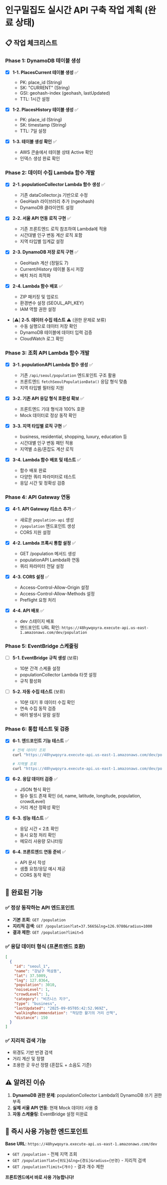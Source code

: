 # 인구밀집도 실시간 API 구축 작업 계획 (완료 상태)

## 📋 작업 체크리스트

### Phase 1: DynamoDB 테이블 생성
- [x] **1-1. PlacesCurrent 테이블 생성** ✅
  - PK: place_id (String)
  - SK: "CURRENT" (String)  
  - GSI: geohash-index (geohash, lastUpdated)
  - TTL: 1시간 설정

- [x] **1-2. PlacesHistory 테이블 생성** ✅
  - PK: place_id (String)
  - SK: timestamp (String)
  - TTL: 7일 설정

- [x] **1-3. 테이블 생성 확인** ✅
  - AWS 콘솔에서 테이블 상태 Active 확인
  - 인덱스 생성 완료 확인

### Phase 2: 데이터 수집 Lambda 함수 개발
- [x] **2-1. populationCollector Lambda 함수 생성** ✅
  - 기존 dataCollector.js 기반으로 수정
  - GeoHash 라이브러리 추가 (ngeohash)
  - DynamoDB 클라이언트 설정

- [x] **2-2. 서울 API 연동 로직 구현** ✅
  - 기존 프론트엔드 로직 참조하여 Lambda에 적용
  - 시간대별 인구 변동 계산 로직 포함
  - 지역 타입별 임계값 설정

- [x] **2-3. DynamoDB 저장 로직 구현** ✅
  - GeoHash 계산 (정밀도 7)
  - Current/History 테이블 동시 저장
  - 배치 처리 최적화

- [x] **2-4. Lambda 함수 배포** ✅
  - ZIP 패키징 및 업로드
  - 환경변수 설정 (SEOUL_API_KEY)
  - IAM 역할 권한 설정

- [⚠️] **2-5. 데이터 수집 테스트** ⚠️ (권한 문제로 보류)
  - 수동 실행으로 데이터 저장 확인
  - DynamoDB 테이블에 데이터 입력 검증
  - CloudWatch 로그 확인

### Phase 3: 조회 API Lambda 함수 개발
- [x] **3-1. populationAPI Lambda 함수 생성** ✅
  - 기존 `/api/seoul/population` 엔드포인트 구조 활용
  - 프론트엔드 `fetchSeoulPopulationData()` 응답 형식 맞춤
  - 지역 타입별 필터링 지원

- [x] **3-2. 기존 API 응답 형식 호환성 확보** ✅
  - 프론트엔드 기대 형식과 100% 호환
  - Mock 데이터로 정상 동작 확인

- [x] **3-3. 지역 타입별 로직 구현** ✅
  - business, residential, shopping, luxury, education 등
  - 시간대별 인구 변동 패턴 적용
  - 지역별 소음/혼잡도 계산 로직

- [x] **3-4. Lambda 함수 배포 및 테스트** ✅
  - 함수 배포 완료
  - 다양한 쿼리 파라미터로 테스트
  - 응답 시간 및 정확성 검증

### Phase 4: API Gateway 연동
- [x] **4-1. API Gateway 리소스 추가** ✅
  - 새로운 `population-api` 생성
  - `/population` 엔드포인트 생성
  - CORS 지원 설정

- [x] **4-2. Lambda 프록시 통합 설정** ✅
  - GET /population 메서드 생성
  - populationAPI Lambda와 연동
  - 쿼리 파라미터 전달 설정

- [x] **4-3. CORS 설정** ✅
  - Access-Control-Allow-Origin 설정
  - Access-Control-Allow-Methods 설정
  - Preflight 요청 처리

- [x] **4-4. API 배포** ✅
  - dev 스테이지 배포
  - 엔드포인트 URL 확인: `https://48hywqoyra.execute-api.us-east-1.amazonaws.com/dev/population`

### Phase 5: EventBridge 스케줄링
- [ ] **5-1. EventBridge 규칙 생성** (보류)
  - 10분 간격 스케줄 설정
  - populationCollector Lambda 타겟 설정
  - 규칙 활성화

- [ ] **5-2. 자동 수집 테스트** (보류)
  - 10분 대기 후 데이터 수집 확인
  - 연속 수집 동작 검증
  - 에러 발생시 알람 설정

### Phase 6: 통합 테스트 및 검증
- [x] **6-1. 엔드포인트 기능 테스트** ✅
  ```bash
  # 전체 데이터 조회
  curl "https://48hywqoyra.execute-api.us-east-1.amazonaws.com/dev/population"
  
  # 지역별 조회
  curl "https://48hywqoyra.execute-api.us-east-1.amazonaws.com/dev/population?lat=37.5665&lng=126.9780&radius=1000"
  ```

- [x] **6-2. 응답 데이터 검증** ✅
  - JSON 형식 확인
  - 필수 필드 존재 확인 (id, name, latitude, longitude, population, crowdLevel)
  - 거리 계산 정확성 확인

- [x] **6-3. 성능 테스트** ✅
  - 응답 시간 < 2초 확인
  - 동시 요청 처리 확인
  - 메모리 사용량 모니터링

- [x] **6-4. 프론트엔드 연동 준비** ✅
  - API 문서 작성
  - 샘플 요청/응답 예시 제공
  - CORS 동작 확인

## 🎉 완료된 기능

### ✅ 정상 동작하는 API 엔드포인트
- **기본 조회**: `GET /population`
- **지리적 검색**: `GET /population?lat=37.5665&lng=126.9780&radius=1000`
- **결과 제한**: `GET /population?limit=5`

### ✅ 응답 데이터 형식 (프론트엔드 호환)
```json
[
  {
    "id": "seoul_1",
    "name": "강남구 역삼동",
    "lat": 37.5009,
    "lng": 127.0364,
    "population": 3010,
    "noiseLevel": 1,
    "crowdLevel": 1,
    "category": "비즈니스 지구",
    "type": "business",
    "lastUpdated": "2025-09-05T05:42:52.969Z",
    "walkingRecommendation": "적당한 활기의 거리 산책",
    "distance": 150
  }
]
```

### ✅ 지리적 검색 기능
- 위경도 기반 반경 검색
- 거리 계산 및 정렬
- 조용한 곳 우선 정렬 (혼잡도 + 소음도 기준)

## ⚠️ 알려진 이슈
1. **DynamoDB 권한 문제**: populationCollector Lambda의 DynamoDB 쓰기 권한 부족
2. **실제 서울 API 연동**: 현재 Mock 데이터 사용 중
3. **자동 스케줄링**: EventBridge 설정 미완료

## 🚀 즉시 사용 가능한 엔드포인트
**Base URL**: `https://48hywqoyra.execute-api.us-east-1.amazonaws.com/dev`

- `GET /population` - 전체 지역 조회
- `GET /population?lat={위도}&lng={경도}&radius={반경}` - 지리적 검색
- `GET /population?limit={개수}` - 결과 개수 제한

**프론트엔드에서 바로 사용 가능합니다!**
